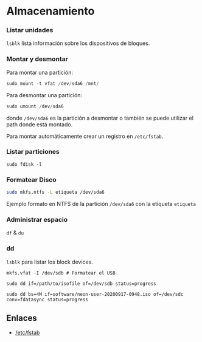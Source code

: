 # Almacenamiento

### Listar unidades

`lsblk` lista información sobre los dispositivos de bloques.

### Montar y desmontar

Para montar una partición:

```s
sudo mount -t vfat /dev/sda6 /mnt/
```

Para desmontar una partición:

```s
sudo umount /dev/sda6
```

donde `/dev/sda6` es la partición a desmontar o también se puede utilizar el path donde está montado.

Para montar automáticamente crear un registro en `/etc/fstab`.

### Listar particiones

`sudo fdisk -l`

### Formatear Disco

```bash
sudo mkfs.ntfs -L etiqueta /dev/sda6
```

Ejemplo formato en NTFS de la partición `/dev/sda6` con la etiqueta `etiqueta`

### Administrar espacio

`df` & `du`

### dd

`lsblk` para listar los block devices.

`mkfs.vfat -I /dev/sdb # Formatear el USB`

`sudo dd if=/path/to/isofile of=/dev/sdb status=progress`

`sudo dd bs=4M if=software/neon-user-20200917-0948.iso of=/dev/sdc conv=fdatasync status=progress`

## Enlaces

- [/etc/fstab](https://www.redhat.com/sysadmin/etc-fstab)
